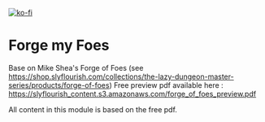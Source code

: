 [![ko-fi](https://ko-fi.com/img/githubbutton_sm.svg)](https://ko-fi.com/A0A55CQPF)

<!--- Downloads @ Latest Badge -->
<!--- replace <user>/<repo> with your username/repository -->
<!--- ![Latest Release Download Count](https://img.shields.io/github/downloads/<user>/<repo>/latest/module.zip) -->

<!--- Forge Bazaar Install % Badge -->
<!--- replace <your-module-name> with the `name` in your manifest -->
<!--- ![Forge Installs](https://img.shields.io/badge/dynamic/json?label=Forge%20Installs&query=package.installs&suffix=%25&url=https%3A%2F%2Fforge-vtt.com%2Fapi%2Fbazaar%2Fpackage%2F<your-module-name>&colorB=4aa94a) -->

# Forge my Foes

Base on Mike Shea's Forge of Foes (see https://shop.slyflourish.com/collections/the-lazy-dungeon-master-series/products/forge-of-foes)
Free preview pdf available here : https://slyflourish_content.s3.amazonaws.com/forge_of_foes_preview.pdf

All content in this module is based on the free pdf.

